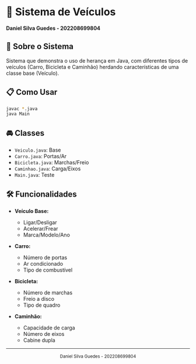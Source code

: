# 🚗 Sistema de Veículos

**Daniel Silva Guedes - 202208699804**

## 🚀 Sobre o Sistema

Sistema que demonstra o uso de herança em Java, com diferentes tipos de veículos (Carro, Bicicleta e Caminhão) herdando características de uma classe base (Veículo).

## 📋 Como Usar
```bash
javac *.java
java Main
```

## 🚘 Classes
- `Veiculo.java`: Base
- `Carro.java`: Portas/Ar
- `Bicicleta.java`: Marchas/Freio
- `Caminhao.java`: Carga/Eixos
- `Main.java`: Teste

## 🛠️ Funcionalidades

- **Veículo Base:**
  - Ligar/Desligar
  - Acelerar/Frear
  - Marca/Modelo/Ano

- **Carro:**
  - Número de portas
  - Ar condicionado
  - Tipo de combustível

- **Bicicleta:**
  - Número de marchas
  - Freio a disco
  - Tipo de quadro

- **Caminhão:**
  - Capacidade de carga
  - Número de eixos
  - Cabine dupla

---

<div align="center">
  <sub>Daniel Silva Guedes - 202208699804</sub>
</div> 